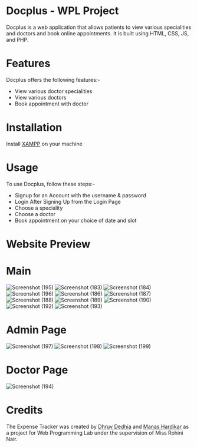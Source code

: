 # Docplus - WPL Project

Docplus is a web application that allows patients to view various specialities and doctors and  book online appointments. It is built using HTML, CSS, JS, and PHP.

# Features

Docplus offers the following features:-

- View various doctor specialities
- View various doctors
- Book appointment with doctor

# Installation

Install [XAMPP](https://www.apachefriends.org/download.html) on your machine

# Usage

To use Docplus, follow these steps:-

- Signup for an Account with the username & password
- Login After Signing Up from the Login Page
- Choose a speciality
- Choose a doctor
- Book appointment on your choice of date and slot

# Website Preview

# Main
![Screenshot (195)](https://user-images.githubusercontent.com/98738047/236802930-75cbd8d9-7792-4f9b-a677-2316783bb5c1.png)
![Screenshot (183)](https://user-images.githubusercontent.com/98738047/236802961-e4cb8e03-7a90-4334-9d5d-86af2d890d96.png)
![Screenshot (184)](https://user-images.githubusercontent.com/98738047/236802977-9e93b254-bca4-423d-b550-3d8abbbe43a8.png)
![Screenshot (196)](https://user-images.githubusercontent.com/98738047/236803002-6b8214db-d83f-4a0a-8723-84309c404a36.png)
![Screenshot (186)](https://user-images.githubusercontent.com/98738047/236803039-9edef96b-6e1f-4d2a-a379-d62a7d11fc6a.png)
![Screenshot (187)](https://user-images.githubusercontent.com/98738047/236803071-cdbd499d-f79a-4c89-8494-eaf76784b8c8.png)
![Screenshot (188)](https://user-images.githubusercontent.com/98738047/236803198-feb568d2-126a-40af-9638-c8eb5c257b1d.png)
![Screenshot (189)](https://user-images.githubusercontent.com/98738047/236803216-5d291d5a-be9f-4caf-86ea-2edcdc35b8e0.png)
![Screenshot (190)](https://user-images.githubusercontent.com/98738047/236803238-f803dbdf-2121-439f-8e60-cdf87df5009e.png)
![Screenshot (192)](https://user-images.githubusercontent.com/98738047/236803254-12aeb9fe-9cd2-4331-bd76-d3c9e78c281d.png)
![Screenshot (193)](https://user-images.githubusercontent.com/98738047/236803295-556aedb4-bcfe-4e85-9747-f86cf32acb58.png)

# Admin Page
![Screenshot (197)](https://user-images.githubusercontent.com/98738047/236803411-650c3b22-60cc-4d5b-a798-469d8c86c3f0.png)
![Screenshot (198)](https://user-images.githubusercontent.com/98738047/236803421-4a0f9ce7-0ebd-48c1-9c62-f5bb3253509e.png)
![Screenshot (199)](https://user-images.githubusercontent.com/98738047/236803424-e7eaf959-0da6-44e6-8398-bd35cfaa61df.png)

# Doctor Page
![Screenshot (194)](https://user-images.githubusercontent.com/98738047/236803451-8c1c67ad-23bb-44d8-9854-ef22afe5a183.png)

# Credits
The Expense Tracker was created by [Dhruv Dedhia](https://github.com/Dhruv883) and [Manas Hardikar](https://github.com/Manas600) as a project for Web Programming Lab under the supervision of Miss Rohini Nair.
